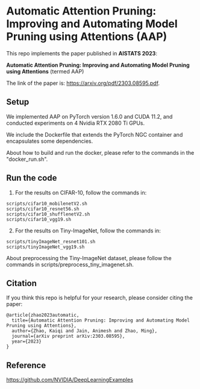 # Automatic Attention Pruning: Improving and Automating Model Pruning using Attentions (AAP)

This repo implements the paper published in **AISTATS 2023**:

**Automatic Attention Pruning: Improving and Automating Model Pruning using Attentions** (termed AAP)

The link of the paper is: https://arxiv.org/pdf/2303.08595.pdf.


## Setup
We implemented AAP on PyTorch version 1.6.0 and CUDA 11.2, and conducted experiments on 4 Nvidia RTX 2080 Ti GPUs.

We include the Dockerfile that extends the PyTorch NGC container and encapsulates some dependencies. 

About how to build and run the docker, please refer to the commands in the "docker_run.sh".

## Run the code
1. For the results on CIFAR-10, follow the commands in: 
```
scripts/cifar10_mobilenetV2.sh
scripts/cifar10_resnet56.sh
scripts/cifar10_shufflenetV2.sh
scripts/cifar10_vgg19.sh
```

2. For the results on Tiny-ImageNet, follow the commands in: 
```
scripts/tinyImageNet_resnet101.sh
scripts/tinyImageNet_vgg19.sh
```

About preprocessing the Tiny-ImageNet dataset, please follow the commands in scripts/preprocess_tiny_imagenet.sh.


## Citation

If you think this repo is helpful for your research, please consider citing the paper:
```
@article{zhao2023automatic,
  title={Automatic Attention Pruning: Improving and Automating Model Pruning using Attentions},
  author={Zhao, Kaiqi and Jain, Animesh and Zhao, Ming},
  journal={arXiv preprint arXiv:2303.08595},
  year={2023}
}
```

## Reference
https://github.com/NVIDIA/DeepLearningExamples

